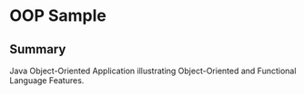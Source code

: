 # OOP Sample

## Summary
Java Object-Oriented Application illustrating Object-Oriented and Functional Language Features.